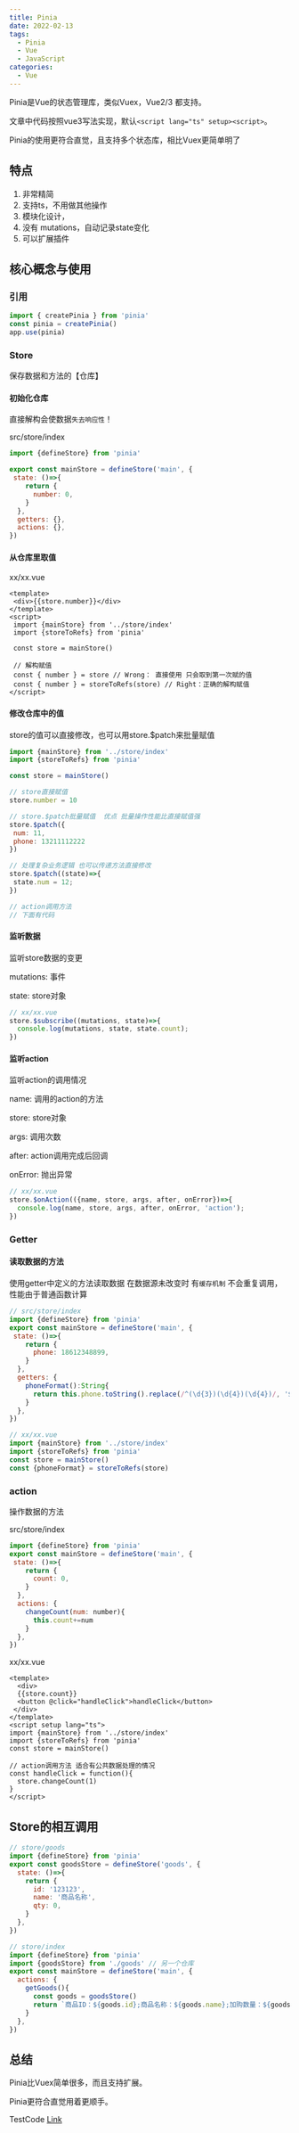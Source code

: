 ```yaml
---
title: Pinia
date: 2022-02-13
tags: 
  - Pinia
  - Vue
  - JavaScript
categories: 
  - Vue
---
```


Pinia是Vue的状态管理库，类似Vuex，Vue2/3 都支持。

文章中代码按照vue3写法实现，默认`<script lang="ts" setup><script>`。

<!--more-->

Pinia的使用更符合直觉，且支持多个状态库，相比Vuex更简单明了

## 特点

1. 非常精简
2. 支持ts，不用做其他操作
3. 模块化设计，
4. 没有 mutations，自动记录state变化
5. 可以扩展插件

## 核心概念与使用

### 引用

```javascript
import { createPinia } from 'pinia'
const pinia = createPinia()
app.use(pinia)
```

### Store

保存数据和方法的【仓库】

#### 初始化仓库

直接解构会使数据`失去响应性`！

src/store/index

```javascript
import {defineStore} from 'pinia'

export const mainStore = defineStore('main', {
 state: ()=>{
    return {
      number: 0,
    }
  },
  getters: {},
  actions: {},
})

```

#### 从仓库里取值

xx/xx.vue

```vue
<template>
 <div>{{store.number}}</div>
</template>
<script>
 import {mainStore} from '../store/index'
 import {storeToRefs} from 'pinia'
 
 const store = mainStore()

 // 解构赋值
 const { number } = store // Wrong： 直接使用 只会取到第一次赋的值
 const { number } = storeToRefs(store) // Right：正确的解构赋值
</script>
```

#### 修改仓库中的值

store的值可以直接修改，也可以用store.$patch来批量赋值

```javascript
import {mainStore} from '../store/index'
import {storeToRefs} from 'pinia'

const store = mainStore()

// store直接赋值
store.number = 10

// store.$patch批量赋值  优点 批量操作性能比直接赋值强
store.$patch({
 num: 11,
 phone: 13211112222
})

// 处理复杂业务逻辑 也可以传递方法直接修改
store.$patch((state)=>{
 state.num = 12;
})

// action调用方法
// 下面有代码
```

#### 监听数据

监听store数据的变更

mutations: 事件

state: store对象

```javascript
// xx/xx.vue
store.$subscribe((mutations, state)=>{
  console.log(mutations, state, state.count);
})
```

#### 监听action

监听action的调用情况

name: 调用的action的方法

store: store对象

args: 调用次数

after: action调用完成后回调

onError: 抛出异常

```javascript
// xx/xx.vue
store.$onAction(({name, store, args, after, onError})=>{
  console.log(name, store, args, after, onError, 'action');
})
```

### Getter

#### 读取数据的方法

使用getter中定义的方法读取数据 在数据源未改变时 有`缓存机制` 不会重复调用，性能由于普通函数计算

```javascript
// src/store/index
import {defineStore} from 'pinia'
export const mainStore = defineStore('main', {
 state: ()=>{
    return {
      phone: 18612348899,
    }
  },
  getters: {
    phoneFormat():String{
      return this.phone.toString().replace(/^(\d{3})(\d{4})(\d{4})/, '$1-$2-$3')
    }
  },
})

// xx/xx.vue
import {mainStore} from '../store/index'
import {storeToRefs} from 'pinia'
const store = mainStore()
const {phoneFormat} = storeToRefs(store)
```

### action

操作数据的方法

src/store/index

```javascript
import {defineStore} from 'pinia'
export const mainStore = defineStore('main', {
 state: ()=>{
    return {
      count: 0,
    }
  },
  actions: {
    changeCount(num: number){
      this.count+=num
    }
  },
})
```

xx/xx.vue

```vue
<template>
  <div>
  {{store.count}}
  <button @click="handleClick">handleClick</button>
 </div>
</template>
<script setup lang="ts">
import {mainStore} from '../store/index'
import {storeToRefs} from 'pinia'
const store = mainStore()

// action调用方法 适合有公共数据处理的情况
const handleClick = function(){
  store.changeCount(1)
}
</script>
```

## Store的相互调用

```javascript
// store/goods
import {defineStore} from 'pinia'
export const goodsStore = defineStore('goods', {
  state: ()=>{
    return {
      id: '123123',
      name: '商品名称',
      qty: 0,
    }
  },
})

// store/index
import {defineStore} from 'pinia'
import {goodsStore} from './goods' // 另一个仓库
export const mainStore = defineStore('main', {
  actions: {
    getGoods(){
      const goods = goodsStore()
      return `商品ID：${goods.id};商品名称：${goods.name};加购数量：${goods.qty}。`
    }
  },
})
```

## 总结

Pinia比Vuex简单很多，而且支持扩展。

Pinia更符合直觉用着更顺手。

TestCode [Link](https://github.com/ljw-bigtail/code_test/tree/main/pinia-test)
